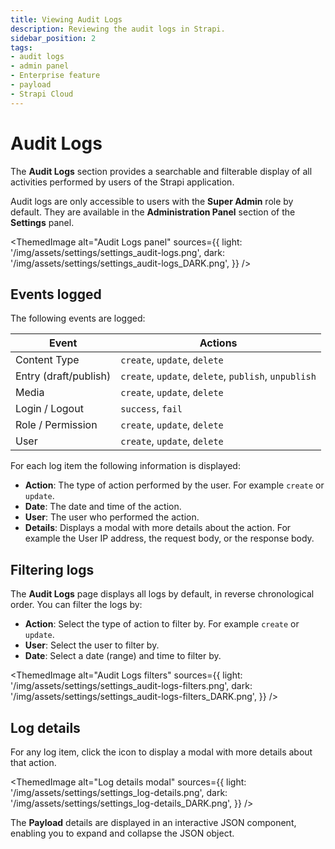 ```yaml
---
title: Viewing Audit Logs 
description: Reviewing the audit logs in Strapi.
sidebar_position: 2
tags:
- audit logs
- admin panel
- Enterprise feature
- payload
- Strapi Cloud
---
```


# Audit Logs <EnterpriseBadge withLinkIcon link="https://strapi.io/pricing-self-hosted" /> <CloudTeamBadge/>
<EnterpriseBadge /> <CloudTeamBadge/>

The **Audit Logs** section provides a searchable and filterable display of all activities performed by users of the Strapi application.

Audit logs are only accessible to users with the **Super Admin** role by default. They are available in the **Administration Panel** section of the **Settings** panel.

<ThemedImage
  alt="Audit Logs panel"
  sources={{
    light: '/img/assets/settings/settings_audit-logs.png',
    dark: '/img/assets/settings/settings_audit-logs_DARK.png',
  }}
/>

## Events logged

The following events are logged:

| Event | Actions |
| --- | --- |
| Content Type | `create`, `update`, `delete` |
| Entry (draft/publish) | `create`, `update`, `delete`, `publish`, `unpublish` |
| Media | `create`, `update`, `delete` |
| Login / Logout | `success`, `fail` |
| Role / Permission | `create`, `update`, `delete` |
| User | `create`, `update`, `delete` |


For each log item the following information is displayed:

* **Action**: The type of action performed by the user. For example `create` or `update`.
* **Date**: The date and time of the action.
* **User**: The user who performed the action.
* **Details**: Displays a modal with more details about the action. For example the User IP address, the request body, or the response body.


## Filtering logs

The **Audit Logs** page displays all logs by default, in reverse chronological order. You can filter the logs by:

* **Action**: Select the type of action to filter by. For example `create` or `update`.
* **User**: Select the user to filter by.
* **Date**: Select a date (range) and time to filter by.

<ThemedImage
  alt="Audit Logs filters"
  sources={{
    light: '/img/assets/settings/settings_audit-logs-filters.png',
    dark: '/img/assets/settings/settings_audit-logs-filters_DARK.png',
  }}
/>

<!--
### Creating a custom filter

WiP


## Searching logs

Click the **Search** icon to search for a specific log. The search is performed on all log fields.
-->

## Log details

For any log item, click the <Icon name="eye" /> icon to display a modal with more details about that action.

<ThemedImage
  alt="Log details modal"
  sources={{
    light: '/img/assets/settings/settings_log-details.png',
    dark: '/img/assets/settings/settings_log-details_DARK.png',
  }}
/>

The **Payload** details are displayed in an interactive JSON component, enabling you to expand and collapse the JSON object.
